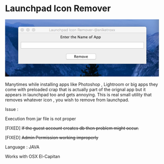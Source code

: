 # Launchpad Icon Remover

![Alt text](/app.png?raw=true "Title")

Manytimes while installing apps like Photoshop , Lightroom or big apps they come with preloaded crap that is actually part of the orignal app but it appears in launchpad too and gets annoying. This is real small utility  that removes whatever icon , you wish to remove from launchpad. 

Issue : 

Execution from jar file is not proper

[FIXED] ~~If the guest account creates db then problem might occur.~~

[FIXED] ~~Admin Permission working improperly~~

Language : JAVA

Works with OSX El-Capitan



